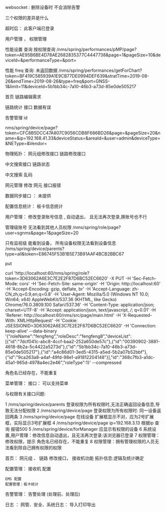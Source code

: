 websocket :
    删除设备时 不会消除告警




三个权限的差异是什么    




超时后： 此客户端已登录



用户管理 ，
权限管理









 性能设置 查询
    按权限查询
 /nms/spring/performances/pMP/page?token=AE95B6BE4D78AE2682835377C4447738&page=1&pageSize=10&deviceId=&performanceType=&port=



性能 freq 查询: 未返回数据
 /nms/spring/performances/getForChart?token=BF419C585939A1E9CB77DE0994DEF639&stratTime=2019-08-26&endTime=2019-08-26&type=freq&port=GNSS-1&limit=11&deviceId=5b1bb34c-7a10-46b3-a73d-85e0de505217 


 首页 链路编辑需求 


链路统计 接口 数据有误



告警管理 id 



<!-- 查询单个设备报错 -->
nms/spring/device/page?token=CFC8B5DCC47A807C9056CDB8F686BD26&page=&pageSize=20&name=&ip=192.168.41.33&deviceStatus=&areaId=&user=admin&deviceType=&NEType=&Vendor=




物理拓扑：
网元组修改接口
链路修改接口


中文搜索接口
链路状态


中文搜索 乱码





网元管理 修改 网元 接口报错


数据同步接口 ： 未提供


配置信息统计：
    板卡信息统计

用户管理：
修改登录账号信息 , 自动退出， 且无法再次登录,换账号也不行


管理级账号 无法看到其他人员权限
/nms/spring/role/page?user=sgnms&page=1&pageSize=20





只有监视级 能看到设备， 
所有设备权限无法看到设备信息
/nms/spring/device/parents?type=all&token=E86745F53B1B5E73B91AAF4BCB2BBC67

<!-- 修改角色 -->

put 

curl 'http://localhost:60/nms/spring/role?token=3D63062A6E3C7E2E2F87D6BC52EC6620' -X PUT -H 'Sec-Fetch-Mode: cors' -H 'Sec-Fetch-Site: same-origin' -H 'Origin: http://localhost:60' -H 'Accept-Encoding: gzip, deflate, br' -H 'Accept-Language: zh-CN,zh;q=0.9,en;q=0.8' -H 'User-Agent: Mozilla/5.0 (Windows NT 10.0; Win64; x64) AppleWebKit/537.36 (KHTML, like Gecko) Chrome/76.0.3809.100 Safari/537.36' -H 'Content-Type: application/json; charset=UTF-8' -H 'Accept: application/json, text/javascript, */*; q=0.01' -H 'Referer: http://localhost:60/nms/src/page/main.html' -H 'X-Requested-With: XMLHttpRequest' -H 'Cookie: JSESSIONID=3D63062A6E3C7E2E2F87D6BC52EC6620' -H 'Connection: keep-alive' --data-binary '{"roleName":"fengfeng","roleDesc":"fengfeng8","deviceList":[{"id":"7dcf041c-abc8-4ccf-baa2-252a650de57c"},{"id":"00390902-3881-4618-8b2a-5c4422a5273d"},{"id":"5b1bb34c-7a10-46b3-a73d-85e0de505217"},{"id":"a4c86d01-3ed5-4315-a5ed-5b2a07b52bbf"},{"id":"9ca263a8-a4af-49fd-98e1-a91812204148"}],"id":"368c7fb3-a1dc-45a1-965d-4978a4ec2e46","roleType":1}' --compressed



角色名已经存在，不能重复



菜单管理：
    接口： 可以支持菜单





与权限有关接口问题:

1 /nms/spring/device/parents 登录权限为所有权限时,无法正确返回设备信息,导致无法分配权限
2 /nms/spring/device/page   登录权限为所有权限时: 同一设备返回两条
3 /nms/spring/device/page   在线设备 扩展框显示不对，应为2号扩展框，实际显示3号扩展框
4 /nms/spring/device/page   ip=192.168.3.13  根据ip 查询 报错500
5 /nms/spring/device/forManager  应显示有权限的设备
6 系统设置,用户管理：修改信息自动退出，且无法再次登录:该浏览器已登录
7 权限管理：修改权限，提示 角色名已经存在，不能重复
8 权限管理：拥有管理权限的人员无法看到除自己拥有权限的权限





首页： 网元组 、 链路 修改接口， 
      接收机功能 
      拓扑信息:逻辑及统计确定



配置管理：
    接收机 配置

    EMS 配置
    配置管理：板卡统计

告警管理：
    告警处理   (处理前、处理后)

日志 ： 
    网管、安全、系统日志： 导入打印导出